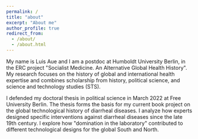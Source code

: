 ```yaml
---
permalink: /
title: "about"
excerpt: "About me"
author_profile: true
redirect_from: 
  - /about/
  - /about.html
---
```


My name is Luis Aue and I am a postdoc at Humboldt University Berlin, in the ERC project "Socialist Medicine. An Alternative Global Health History". My research focuses on the history of global and international health expertise and combines scholarship from history, political science, and science and technology studies (STS). 

I defended my doctoral thesis in political science in March 2022 at Free University Berlin. The thesis forms the basis for my current book project on the global technological history of diarrheal diseases. I analyze how experts designed specific interventions against diarrheal diseases since the late 19th century. I explore how "domination in the laboratory" contributed to different technological designs for the global South and North.

